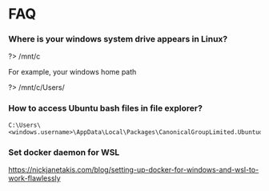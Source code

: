 # FAQ

### Where is your windows system drive appears in Linux?

?> /mnt/c

For example, your windows home path

?> /mnt/c/Users/<username>

### How to access Ubuntu bash files in file explorer?

```
C:\Users\<windows.username>\AppData\Local\Packages\CanonicalGroupLimited.UbuntuonWindows_79rhkp1fndgsc\LocalState\rootfs
```


### Set docker daemon for WSL

https://nickjanetakis.com/blog/setting-up-docker-for-windows-and-wsl-to-work-flawlessly